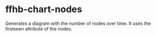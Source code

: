 # ffhb-chart-nodes
Generates a diagram with the number of nodes over time. It uses the firstseen attribute of the nodes.
